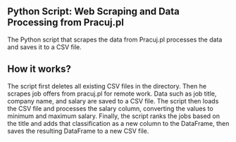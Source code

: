 ## Python Script: Web Scraping and Data Processing from Pracuj.pl
The Python script that scrapes the data from Pracuj.pl processes the data and saves it to a CSV file.

## How it works?
The script first deletes all existing CSV files in the directory.
Then he scrapes job offers from pracuj.pl for remote work. Data such as job title, company name, and salary are saved to a CSV file.
The script then loads the CSV file and processes the salary column, converting the values ​​to minimum and maximum salary.
Finally, the script ranks the jobs based on the title and adds that classification as a new column to the DataFrame, then saves the resulting DataFrame to a new CSV file.
